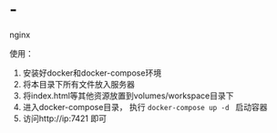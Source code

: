 # -
nginx

使用：
1. 安装好docker和docker-compose环境
2. 将本目录下所有文件放入服务器
3. 将index.html等其他资源放置到volumes/workspace目录下
4. 进入docker-compose目录， 执行 ``` docker-compose up -d  ``` 启动容器
5. 访问http://ip:7421 即可
